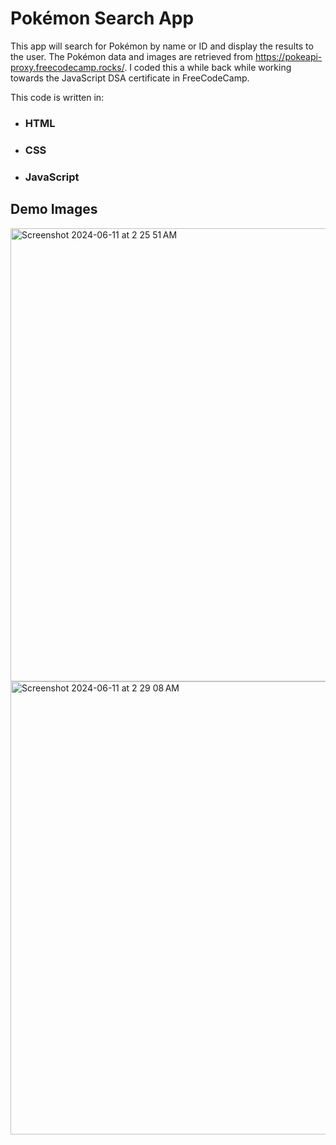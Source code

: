 # Pokémon Search App

This app will search for Pokémon by name or ID and display the results to the user. The Pokémon data and images are retrieved from https://pokeapi-proxy.freecodecamp.rocks/. I coded this a while back while working towards the JavaScript DSA certificate in FreeCodeCamp.

This code is written in:
- ### HTML
- ### CSS
- ### JavaScript

## Demo Images
<img width="725" alt="Screenshot 2024-06-11 at 2 25 51 AM" src="https://github.com/aarxa/FreeCodeCamp-DSA-JavaScript-Projects/assets/113505509/9e0ce147-e81b-40d7-9b54-3244dae6865e">
<img width="725" alt="Screenshot 2024-06-11 at 2 29 08 AM" src="https://github.com/aarxa/FreeCodeCamp-DSA-JavaScript-Projects/assets/113505509/f03e7a2d-f50c-4df9-8a5e-02d3766c8b8c">
